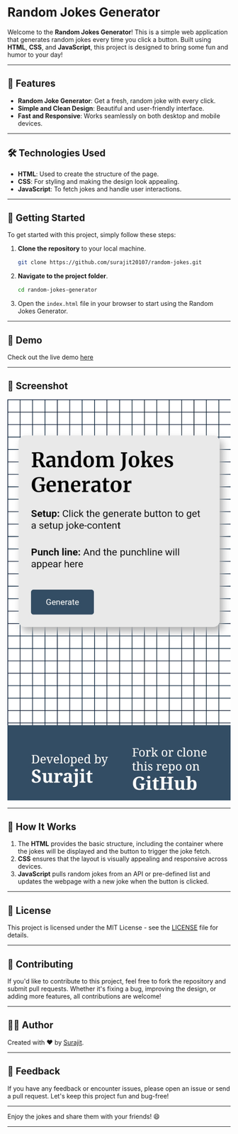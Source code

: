 # Random Jokes Generator

Welcome to the **Random Jokes Generator**! This is a simple web application that generates random jokes every time you click a button. Built using **HTML**, **CSS**, and **JavaScript**, this project is designed to bring some fun and humor to your day!

---

## 🎉 Features

- **Random Joke Generator**: Get a fresh, random joke with every click.
- **Simple and Clean Design**: Beautiful and user-friendly interface.
- **Fast and Responsive**: Works seamlessly on both desktop and mobile devices.

---

## 🛠️ Technologies Used

- **HTML**: Used to create the structure of the page.
- **CSS**: For styling and making the design look appealing.
- **JavaScript**: To fetch jokes and handle user interactions.

---

## 🚀 Getting Started

To get started with this project, simply follow these steps:

1. **Clone the repository** to your local machine.

   ```bash
   git clone https://github.com/surajit20107/random-jokes.git
   ```

2. **Navigate to the project folder**.

   ```bash
   cd random-jokes-generator
   ```

3. Open the `index.html` file in your browser to start using the Random Jokes Generator.

---

## 🎨 Demo

Check out the live demo [here](https://random-jokes-red.vercel.app/)

---

## 📸 Screenshot

![Random Jokes Generator Screenshot](./screenshot/screenshot.png)

---

## 🔧 How It Works

1. The **HTML** provides the basic structure, including the container where the jokes will be displayed and the button to trigger the joke fetch.
2. **CSS** ensures that the layout is visually appealing and responsive across devices.
3. **JavaScript** pulls random jokes from an API or pre-defined list and updates the webpage with a new joke when the button is clicked.

---

## 📄 License

This project is licensed under the MIT License - see the [LICENSE](LICENSE) file for details.

---

## 🤝 Contributing

If you'd like to contribute to this project, feel free to fork the repository and submit pull requests. Whether it's fixing a bug, improving the design, or adding more features, all contributions are welcome!

---

## 🙋‍♂️ Author

Created with ❤️ by [Surajit](https://github.com/surajit20107).

---

## 💬 Feedback

If you have any feedback or encounter issues, please open an issue or send a pull request. Let's keep this project fun and bug-free!

---

Enjoy the jokes and share them with your friends! 😄

---

